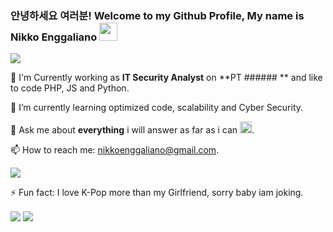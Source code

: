   ### 안녕하세요 여러분!  Welcome to my Github Profile, My name is Nikko Enggaliano <img src="https://media.giphy.com/media/ThpGyTmKBmB0I7PvjG/giphy.gif" height="29px">  

![](https://media.giphy.com/media/mA7p3Yv44SM9hGiBKd/giphy.gif)





🔭 I'm Currently working as **IT Security Analyst** on  **PT ###### **  and like to code PHP, JS and Python.

🌱 I’m currently learning optimized code, scalability and Cyber Security.

💬 Ask me about **everything** i will answer as far as i can <img src="https://media.giphy.com/media/ggcNOq2PyRFv8CDcLn/giphy.gif" height="19px">.

📫 How to reach me: nikkoenggaliano@gmail.com.



![](https://media.giphy.com/media/USDLzEBaDObgWuWywy/giphy.gif)

⚡ Fun fact: I love K-Pop more than my Girlfriend, sorry baby iam joking. 




<img align="center" src="https://github-readme-stats.vercel.app/api?username=nikkoenggaliano&show_icons=true&theme=radical" />



<img align="center" src="https://github-readme-stats.vercel.app/api/top-langs/?username=nikkoenggaliano&theme=buefy" />
